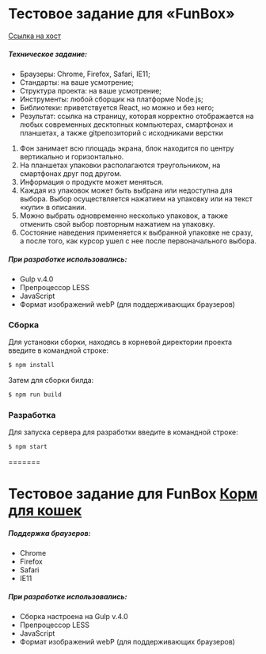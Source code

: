 # Тестовое задание для  «FunBox»
[Ссылка на хост](https://galanovi.h1n.ru/)

##### Техническое задание:
 - Браузеры: Chrome, Firefox, Safari, IE11;
 - Стандарты: на ваше усмотрение;
 - Структура проекта: на ваше усмотрение;
 - Инструменты: любой сборщик на платформе Node.js;
 - Библиотеки: приветствуется React, но можно и без него;
 - Результат: ссылка на страницу, которая корректно отображается на любых
   современных десктопных компьютерах, смартфонах и планшетах, а также gitрепозиторий
   с исходниками верстки

1. Фон занимает всю площадь экрана, блок находится по центру вертикально и
горизонтально.
2. На планшетах упаковки располагаются треугольником, на смартфонах друг
под другом.
3. Информация о продукте может меняться.
4. Каждая из упаковок может быть выбрана или недоступна для выбора. Выбор
осуществляется нажатием на упаковку или на текст «купи» в описании.
5. Можно выбрать одновременно несколько упаковок, а также отменить свой
выбор повторным нажатием на упаковку.
6. Состояние наведения применяется к выбранной упаковке не сразу, а после
того, как курсор ушел с нее после первоначального выбора. 

##### При разработке использовались:
  - Gulp v.4.0
  - Препроцессор LESS
  - JavaScript
  - Формат изображений webP (для поддерживающих браузеров)

### Сборка
Для установки сборки, находясь в корневой директории проекта введите в командной строке:
```sh
$ npm install
```
Затем для сборки билда:
```sh
$ npm run build
```

### Разработка

Для запуска сервера для разработки введите в командной строке:
```sh
$ npm start
```
=======
# Тестовое задание для FunBox [Корм для кошек](https://galanovi.github.io/)

##### Поддержка браузеров:
  - Chrome
  - Firefox
  - Safari
  - IE11
  
##### При разработке использовались:
  - Сборка настроена на Gulp v.4.0
  - Препроцессор LESS
  - JavaScript
  - Формат изображений webP (для поддерживающих браузеров)
